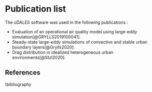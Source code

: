 Publication list
================

The uDALES software was used in the following publications :

- Evaluation of an operational air quality model using large-eddy simulation[@GRYLLS2019100041].
- Steady-state large-eddy simulations of convective and stable urban boundary layers[@Grylls2020].
- Drag distribution in idealized heterogeneous urban environments[@Stzl2020].

## References

\bibliography